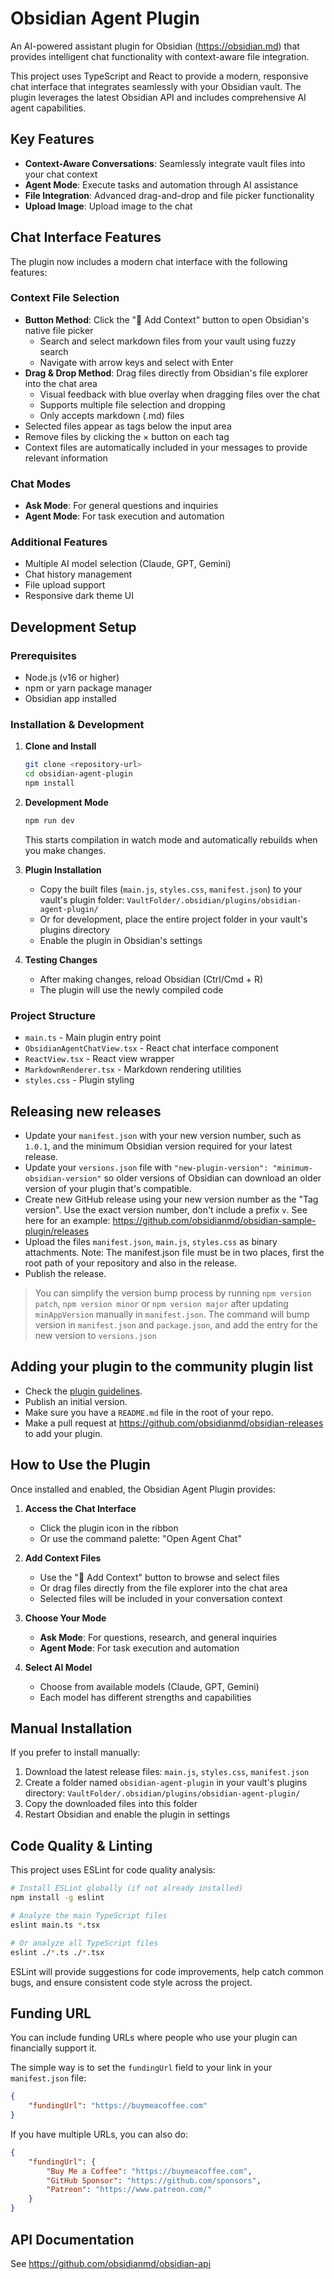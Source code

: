# Obsidian Agent Plugin

An AI-powered assistant plugin for Obsidian (https://obsidian.md) that provides intelligent chat functionality with context-aware file integration.

This project uses TypeScript and React to provide a modern, responsive chat interface that integrates seamlessly with your Obsidian vault. The plugin leverages the latest Obsidian API and includes comprehensive AI agent capabilities.

## Key Features
- **Context-Aware Conversations**: Seamlessly integrate vault files into your chat context
- **Agent Mode**: Execute tasks and automation through AI assistance
- **File Integration**: Advanced drag-and-drop and file picker functionality
- **Upload Image**: Upload image to the chat

## Chat Interface Features

The plugin now includes a modern chat interface with the following features:

### Context File Selection
- **Button Method**: Click the "🔗 Add Context" button to open Obsidian's native file picker
  - Search and select markdown files from your vault using fuzzy search
  - Navigate with arrow keys and select with Enter
- **Drag & Drop Method**: Drag files directly from Obsidian's file explorer into the chat area
  - Visual feedback with blue overlay when dragging files over the chat
  - Supports multiple file selection and dropping
  - Only accepts markdown (.md) files
- Selected files appear as tags below the input area
- Remove files by clicking the × button on each tag
- Context files are automatically included in your messages to provide relevant information

### Chat Modes
- **Ask Mode**: For general questions and inquiries
- **Agent Mode**: For task execution and automation

### Additional Features
- Multiple AI model selection (Claude, GPT, Gemini)
- Chat history management
- File upload support
- Responsive dark theme UI

## Development Setup

### Prerequisites
- Node.js (v16 or higher)
- npm or yarn package manager
- Obsidian app installed

### Installation & Development

1. **Clone and Install**
   ```bash
   git clone <repository-url>
   cd obsidian-agent-plugin
   npm install
   ```

2. **Development Mode**
   ```bash
   npm run dev
   ```
   This starts compilation in watch mode and automatically rebuilds when you make changes.

3. **Plugin Installation**
   - Copy the built files (`main.js`, `styles.css`, `manifest.json`) to your vault's plugin folder:
     `VaultFolder/.obsidian/plugins/obsidian-agent-plugin/`
   - Or for development, place the entire project folder in your vault's plugins directory
   - Enable the plugin in Obsidian's settings

4. **Testing Changes**
   - After making changes, reload Obsidian (Ctrl/Cmd + R)
   - The plugin will use the newly compiled code

### Project Structure
- `main.ts` - Main plugin entry point
- `ObsidianAgentChatView.tsx` - React chat interface component
- `ReactView.tsx` - React view wrapper
- `MarkdownRenderer.tsx` - Markdown rendering utilities
- `styles.css` - Plugin styling

## Releasing new releases

- Update your `manifest.json` with your new version number, such as `1.0.1`, and the minimum Obsidian version required for your latest release.
- Update your `versions.json` file with `"new-plugin-version": "minimum-obsidian-version"` so older versions of Obsidian can download an older version of your plugin that's compatible.
- Create new GitHub release using your new version number as the "Tag version". Use the exact version number, don't include a prefix `v`. See here for an example: https://github.com/obsidianmd/obsidian-sample-plugin/releases
- Upload the files `manifest.json`, `main.js`, `styles.css` as binary attachments. Note: The manifest.json file must be in two places, first the root path of your repository and also in the release.
- Publish the release.

> You can simplify the version bump process by running `npm version patch`, `npm version minor` or `npm version major` after updating `minAppVersion` manually in `manifest.json`.
> The command will bump version in `manifest.json` and `package.json`, and add the entry for the new version to `versions.json`

## Adding your plugin to the community plugin list

- Check the [plugin guidelines](https://docs.obsidian.md/Plugins/Releasing/Plugin+guidelines).
- Publish an initial version.
- Make sure you have a `README.md` file in the root of your repo.
- Make a pull request at https://github.com/obsidianmd/obsidian-releases to add your plugin.

## How to Use the Plugin

Once installed and enabled, the Obsidian Agent Plugin provides:

1. **Access the Chat Interface**
   - Click the plugin icon in the ribbon
   - Or use the command palette: "Open Agent Chat"

2. **Add Context Files**
   - Use the "🔗 Add Context" button to browse and select files
   - Or drag files directly from the file explorer into the chat area
   - Selected files will be included in your conversation context

3. **Choose Your Mode**
   - **Ask Mode**: For questions, research, and general inquiries
   - **Agent Mode**: For task execution and automation

4. **Select AI Model**
   - Choose from available models (Claude, GPT, Gemini)
   - Each model has different strengths and capabilities

## Manual Installation

If you prefer to install manually:

1. Download the latest release files: `main.js`, `styles.css`, `manifest.json`
2. Create a folder named `obsidian-agent-plugin` in your vault's plugins directory:
   `VaultFolder/.obsidian/plugins/obsidian-agent-plugin/`
3. Copy the downloaded files into this folder
4. Restart Obsidian and enable the plugin in settings

## Code Quality & Linting

This project uses ESLint for code quality analysis:

```bash
# Install ESLint globally (if not already installed)
npm install -g eslint

# Analyze the main TypeScript files
eslint main.ts *.tsx

# Or analyze all TypeScript files
eslint ./*.ts ./*.tsx
```

ESLint will provide suggestions for code improvements, help catch common bugs, and ensure consistent code style across the project.

## Funding URL

You can include funding URLs where people who use your plugin can financially support it.

The simple way is to set the `fundingUrl` field to your link in your `manifest.json` file:

```json
{
    "fundingUrl": "https://buymeacoffee.com"
}
```

If you have multiple URLs, you can also do:

```json
{
    "fundingUrl": {
        "Buy Me a Coffee": "https://buymeacoffee.com",
        "GitHub Sponsor": "https://github.com/sponsors",
        "Patreon": "https://www.patreon.com/"
    }
}
```


## API Documentation

See https://github.com/obsidianmd/obsidian-api
